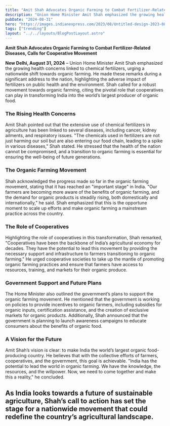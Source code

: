 ```yaml
---
title: "Amit Shah Advocates Organic Farming to Combat Fertilizer-Related Diseases, Calls for Cooperative Movement"
description: "Union Home Minister Amit Shah emphasized the growing health concerns linked to chemical fertilizers, urging a nationwide shift towards organic farming."
pubDate: "2024-08-31"
hero: "https://images.indianexpress.com/2023/08/Untitled-design-2023-08-12T161327.982.jpg?w=414"
tags: ["trending"]
layout: "../../layouts/BlogPostLayout.astro"
---
```

**Amit Shah Advocates Organic Farming to Combat Fertilizer-Related Diseases, Calls for Cooperative Movement**

**New Delhi, August 31, 2024** – Union Home Minister Amit Shah emphasized the growing health concerns linked to chemical fertilizers, urging a nationwide shift towards organic farming. He made these remarks during a significant address to the nation, highlighting the adverse impact of fertilizers on public health and the environment. Shah called for a robust movement towards organic farming, citing the pivotal role that cooperatives can play in transforming India into the world’s largest producer of organic food.

### The Rising Health Concerns

Amit Shah pointed out that the extensive use of chemical fertilizers in agriculture has been linked to several diseases, including cancer, kidney ailments, and respiratory issues. "The chemicals used in fertilizers are not just harming our soil but are also entering our food chain, leading to a spike in various diseases," Shah stated. He stressed that the health of the nation cannot be compromised, and a transition to organic farming is essential for ensuring the well-being of future generations.

### The Organic Farming Movement

Shah acknowledged the progress made so far in the organic farming movement, stating that it has reached an "important stage" in India. "Our farmers are becoming more aware of the benefits of organic farming, and the demand for organic products is steadily rising, both domestically and internationally," he said. Shah emphasized that this is the opportune moment to scale up efforts and make organic farming a mainstream practice across the country.

### The Role of Cooperatives

Highlighting the role of cooperatives in this transformation, Shah remarked, "Cooperatives have been the backbone of India’s agricultural economy for decades. They have the potential to lead this movement by providing the necessary support and infrastructure to farmers transitioning to organic farming." He urged cooperative societies to take up the mantle of promoting organic farming practices and ensure that farmers have access to resources, training, and markets for their organic produce.

### Government Support and Future Plans

The Home Minister also outlined the government’s plans to support the organic farming movement. He mentioned that the government is working on policies to provide incentives to organic farmers, including subsidies for organic inputs, certification assistance, and the creation of exclusive markets for organic products. Additionally, Shah announced that the government is planning to launch awareness campaigns to educate consumers about the benefits of organic food.

### A Vision for the Future

Amit Shah’s vision is clear: to make India the world’s largest organic food-producing country. He believes that with the collective efforts of farmers, cooperatives, and the government, this goal is achievable. "India has the potential to lead the world in organic farming. We have the knowledge, the resources, and the willpower. Now, we need to come together and make this a reality," he concluded.

As India looks towards a future of sustainable agriculture, Shah’s call to action has set the stage for a nationwide movement that could redefine the country’s agricultural landscape.
---